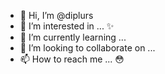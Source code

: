 - 👋 Hi, I’m @diplurs
- 👀 I’m interested in ... ✨
- 🌱 I’m currently learning ... 
- 💞️ I’m looking to collaborate on ... 
- 📫 How to reach me ... 😳

<!---
diplurs/diplurs is a ✨ special ✨ repository because its `README.md` (this file) appears on your GitHub profile.
You can click the Preview link to take a look at your changes.
--->
